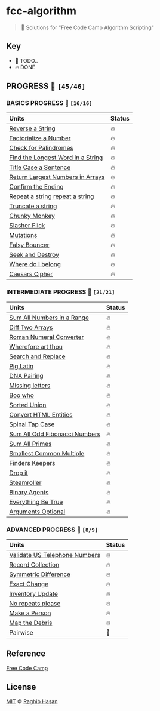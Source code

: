 # fcc-algorithm
> 🤺 Solutions for "Free Code Camp Algorithm Scripting"

## Key
* 🚧 TODO..
* 🔥 DONE

## PROGRESS 🚀  `[45/46]`

### BASICS  PROGRESS 🚀  `[16/16]`
|    Units        | Status         |
| :-------------  | :------------- |
| [Reverse a String](./solutions/basics/reverse.js) | 🔥 |
| [Factorialize a Number](./solutions/basics/factorialize.js) | 🔥 |
| [Check for Palindromes](./solutions/basics/palindromes.js) | 🔥 |
| [Find the Longest Word in a String](./solutions/basics/longest.js) | 🔥 |
| [Title Case a Sentence](./solutions/basics/title-case.js) | 🔥 |
| [Return Largest Numbers in Arrays](./solutions/basics/largest-num.js) | 🔥 |
| [Confirm the Ending](./solutions/basics/confirm-end.js)  | 🔥 |
| [Repeat a string repeat a string](./solutions/basics/repeat-string.js) | 🔥 |
| [Truncate a string](./solutions/basics/truncate.js) | 🔥 |
| [Chunky Monkey](./solutions/basics/chunky-monkey.js) | 🔥 |
| [Slasher Flick](./solutions/basics/slasher.js)  | 🔥 |
| [Mutations](./solutions/basics/mutations.js) | 🔥 |
| [Falsy Bouncer](./solutions/basics/bouncer.js) | 🔥 |
| [Seek and Destroy](./solutions/basics/destroyer.js) | 🔥 |
| [Where do I belong](./solutions/basics/getIndexToIns.js) | 🔥 |
| [Caesars Cipher](./solutions/basics/rot13.js) | 🔥  |

### INTERMEDIATE PROGRESS 🚀  `[21/21]`
|    Units        |    Status  |
| :-------------  | :------------- |
| [Sum All Numbers in a Range](./solutions/intermediate/sumAll.js) | 🔥 |
| [Diff Two Arrays](./solutions/intermediate/diffArray.js) | 🔥 |
| [Roman Numeral Converter](./solutions/intermediate/convertToRoman.js) | 🔥 |
| [Wherefore art thou](./solutions/intermediate/whatIsInAName.js)  | 🔥 |
| [Search and Replace](./solutions/intermediate/myReplace.js) | 🔥 |
| [Pig Latin](./solutions/intermediate/translatePigLatin.js) | 🔥 |
| [DNA Pairing](./solutions/intermediate/pairElement.js) | 🔥 |
| [Missing letters](./solutions/intermediate/fearNotLetter.js) | 🔥 |
| [Boo who](./solutions/intermediate/booWho.js) | 🔥 |
| [Sorted Union](./solutions/intermediate/uniteUnique.js) | 🔥 |
| [Convert HTML Entities](./solutions/intermediate/convertHTML.js) | 🔥 |
| [Spinal Tap Case](./solutions/intermediate/spinalCase.js) | 🔥 |
| [Sum All Odd Fibonacci Numbers](./solutions/intermediate/sumFibs.js) | 🔥 |
| [Sum All Primes](./solutions/intermediate/sumPrimes.js) | 🔥 |
| [Smallest Common Multiple](./solutions/intermediate/smallestCommons.js) | 🔥 |
| [Finders Keepers](./solutions/intermediate/findElement.js) | 🔥 |
| [Drop it](./solutions/intermediate/dropElements.js) | 🔥 |
| [Steamroller](./solutions/intermediate/steamrollArray.js) | 🔥 |
| [Binary Agents](./solutions/intermediate/binaryAgent.js) | 🔥 |
| [Everything Be True](./solutions/intermediate/truthCheck.js) | 🔥 |
| [Arguments Optional](./solutions/intermediate/addTogether.js) | 🔥 |

### ADVANCED PROGRESS 🚀 `[8/9]`

|    Units        |    Status  |
| :-------------  | :------------- |
|[Validate US Telephone Numbers](./solutions/advanced/telephoneCheck.js) | 🔥 |
|[Record Collection](./solutions/advanced/updateRecords.js)| 🔥 |
|[Symmetric Difference](./solutions/advanced/sym.js) | 🔥 |
|[Exact Change](./solutions/advanced/checkCashRegister.js) | 🔥 |
|[Inventory Update](./solutions/advanced/updateInventory.js) | 🔥 |
|[No repeats please](./solutions/advanced/permAlone.js) | 🔥 |
|[Make a Person](./solutions/advanced/makePerson.js) | 🔥 |
|[Map the Debris](./solutions/advanced/orbitalPeriod.js) | 🔥 |
|Pairwise| 🚧 |


## Reference
[Free Code Camp](https://www.freecodecamp.com/)

## License
[MIT](./license) © [Raghib Hasan](http://raghibm.com/)
